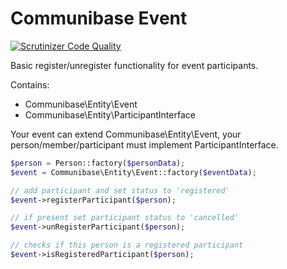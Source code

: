 # Communibase Event

[![Scrutinizer Code Quality](https://scrutinizer-ci.com/g/kingsquare/communibase-event/badges/quality-score.png?b=main)](https://scrutinizer-ci.com/g/kingsquare/communibase-event/?branch=main)

Basic register/unregister functionality for event participants.

Contains:
- Communibase\Entity\Event
- Communibase\Entity\ParticipantInterface

Your event can extend Communibase\Entity\Event, your person/member/participant must implement ParticipantInterface.

```php
$person = Person::factory($personData);
$event = Communibase\Entity\Event::factory($eventData);

// add participant and set status to 'registered'
$event->registerParticipant($person);

// if present set participant status to 'cancelled'
$event->unRegisterParticipant($person);

// checks if this person is a registered participant
$event->isRegisteredParticipant($person);
```
